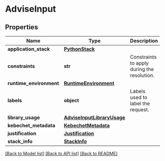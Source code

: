 # AdviseInput

## Properties
Name | Type | Description | Notes
------------ | ------------- | ------------- | -------------
**application_stack** | [**PythonStack**](PythonStack.md) |  |
**constraints** | **str** | Constraints to apply during the resolution. | [optional]
**runtime_environment** | [**RuntimeEnvironment**](RuntimeEnvironment.md) |  | [optional]
**labels** | **object** | Labels used to label the request. | [optional]
**library_usage** | [**AdviseInputLibraryUsage**](AdviseInputLibraryUsage.md) |  | [optional]
**kebechet_metadata** | [**KebechetMetadata**](KebechetMetadata.md) |  | [optional]
**justification** | [**Justification**](Justification.md) |  | [optional]
**stack_info** | [**StackInfo**](StackInfo.md) |  | [optional]

[[Back to Model list]](../README.md#documentation-for-models) [[Back to API list]](../README.md#documentation-for-api-endpoints) [[Back to README]](../README.md)

